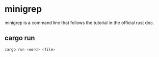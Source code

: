 # minigrep

minigrep is a command line that follows the tutorial in the official rust doc.

## cargo run

```bash
cargo run <word> <file>
```